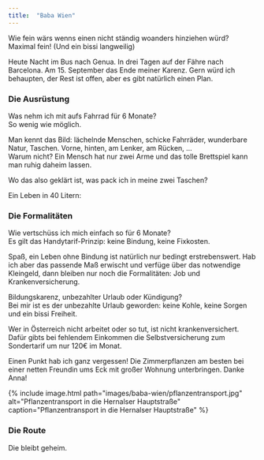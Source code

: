 ```yaml
---
title:  "Baba Wien"
---
```


Wie fein wärs wenns einen nicht ständig woanders hinziehen würd?\
Maximal fein! (Und ein bissi langweilig)

Heute Nacht im Bus nach Genua.
In drei Tagen auf der Fähre nach Barcelona.
Am 15. September das Ende meiner Karenz.
Gern würd ich behaupten, der Rest ist offen, aber es gibt natürlich einen Plan.

### Die Ausrüstung

Was nehm ich mit aufs Fahrrad für 6 Monate?\
So wenig wie möglich.

Man kennt das Bild: lächelnde Menschen, schicke Fahrräder, wunderbare Natur, Taschen. Vorne, hinten, am Lenker, am Rücken, ...\
Warum nicht?
Ein Mensch hat nur zwei Arme und das tolle Brettspiel kann man ruhig daheim lassen.

Wo das also geklärt ist, was pack ich in meine zwei Taschen?

Ein Leben in 40 Litern:

### Die Formalitäten

Wie vertschüss ich mich einfach so für 6 Monate?\
Es gilt das Handytarif-Prinzip: keine Bindung, keine Fixkosten.

Spaß, ein Leben ohne Bindung ist natürlich nur bedingt erstrebenswert.
Hab ich aber das passende Maß erwischt und verfüge über das notwendige Kleingeld, dann bleiben nur noch die Formalitäten: Job und Krankenversicherung.

Bildungskarenz, unbezahlter Urlaub oder Kündigung?\
Bei mir ist es der unbezahlte Urlaub geworden: keine Kohle, keine Sorgen und ein bissi Freiheit.

Wer in Österreich nicht arbeitet oder so tut, ist nicht krankenversichert.
Dafür gibts bei fehlendem Einkommen die Selbstversicherung zum Sondertarif um nur 120€ im Monat.

Einen Punkt hab ich ganz vergessen!
Die Zimmerpflanzen am besten bei einer netten Freundin ums Eck mit großer Wohnung unterbringen.
Danke Anna!

{% include image.html path="images/baba-wien/pflanzentransport.jpg" alt="Pflanzentransport in die Hernalser Hauptstraße" caption="Pflanzentransport in die Hernalser Hauptstraße" %}

### Die Route

Die bleibt geheim.

